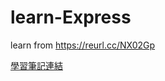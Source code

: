 # learn-Express
learn from https://reurl.cc/NX02Gp

[學習筆記連結](https://www.notion.so/3ec57bf4640e4aa0aad7da9ceb37eadd?v=5541949a978147ae8b9c2335b9ef5e94)